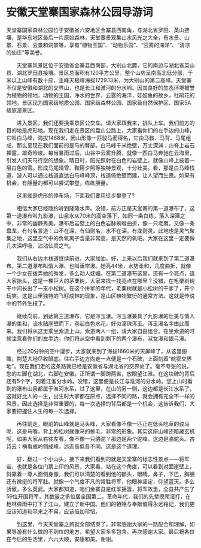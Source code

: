 # 安徽天堂寨国家森林公园导游词
天堂寨国家森林公园位于安徽省六安地区金寨县西南角，与湖北省罗田、英山接壤，是华东地区最后一片原始森林，天堂寨景观集山水风光之大全，有水景、山景、石景、云景和洞景等，享有“植物王国”、“动物乐园”、“云雾的海洋”、“清凉的仙庄”等美誉。

　　天堂寨风景区位于安徽省金寨县西南部，大别山北麓，它的南边与湖北省英山县、湖北罗田县接壤。景区总面积有120平方公里，整个山势呈南高北低分部，千米以上山峰有数十座，主峰天极峰海拔1729.13米，为大别山的第二高峰。天堂寨不仅是安徽和湖北的交界山，也是长江和淮河的分水岭。因其良好的生态环境被誉为植物的领地，动物的王国，净水的世界，云雾的海洋，娃娃鱼的故乡，杜鹃花的领地。景区现为国家级地质公园、国家级森林公园、国家级自然保护区、国家5A级旅游景区。　　

　　进入景区，我们还要换乘景区公交车。请大家跟我来，排队上车。我们前方的目的地是虎形地。现在我们走在景区的盘山公路上，大家看你们的左手边的山峰，它叫白马峰，海拔1488米，因山形像一匹骏马而得名，它由马鞍、马背、马尾组成，那么呈现在我们面前的是马的臀部。白马峰千米绝壁，万丈深渊；山脊上岩石裸露，雄奇险峻。每当暴雨过后，山谷中云雾升腾，就像一匹白马奔驰在云海里，引发人们天马行空的想象。晴日时，阳光照射在白色的岩壁上，就像山峰上披着一层白色的雪。形成马尾晴雪、鞍鞯夕照等独特景观，十分壮美。看，那是白马峰栈道，游人可以通过栈道直达白马峰峰顶，栈道倚绝壁而建，让人望而生畏。如果有机会，有胆量的都可以尝试攀登，练练胆量。

　　这里就是虎形的停车场，下面我们要用徒步攀登了?

　　相信大家已经隐约听到隆隆水声。没错，前方正是天堂寨的第一道瀑布了，这第一道瀑布叫九影瀑，山泉水从70米的高空落下，如同一条白练，落入深潭之中，非常的幽静秀美。瀑布后岩壁上的白色岩脉蜿蜒曲折，像一只老鹰，又像一条盘龙，有句名言道：山不在深，有仙则名，水不在深，有龙则灵。此地也是灵气聚集之地，这里空气中的负氧离子含量非常高，是天然的氧吧。大家在这里一定要做几次深呼吸，沾沾仙灵之气。

　　我们从右边木栈道继续前进，大家加油。好，上来以后我们就来到了第二道瀑布，第二道瀑布叫情人瀑、也叫垂帘瀑。她高44米，水势柔和，几度曲折，就像一个少女在拨弄她的秀发，多么动人妩媚。在第二道瀑布这里，还有一个亮点，请大家抬头，这是一棵巨大的茅栗树，大家来找一找亮点在哪里？没错，在毛栗树树干中间长出了一支小松树。在这个拼爹的年代，毛栗树就是小松树的干爹了，开个玩笑。这是山里独特的飞籽成林的现象，是山区植物繁衍的通常方法。这就是传说中的节外生枝了。

　　继续向前，到达第三道瀑布，它是泻玉瀑。泻玉瀑兼具了九影瀑的壮美与情人瀑的柔和，流水贴崖壁而下，卷起白色水花，好似滚珠泻玉。泻玉瀑名字由此而来。我们将从这里乘坐索道上山。索道两人一组，请大家自由组合。在坐索道的时候注意看你们的左手边，你们将从空中看到剩下的两个瀑布，淑女瀑和银弓瀑。

　　经过20分钟的空中漫步，大家就来到了海拔1660米的天屏峰了，从这里俯瞰，荆楚大地尽收眼底。往右手边方向走一点便是一个石碑，上面刻着“皖鄂交界地”。现在我们走的这条路就已经是安徽省与湖北省的交界处了。毫不夸张的说，您的左脚在湖北，右脚在安徽。正所谓一脚跨两省，放眼望江淮。在这块碑的背后还有5个字，刻着江淮分水岭。没错，这里便是长江与淮河的分水岭。您上山时看到的瀑布山泉都属于淮河水系，过了这里，在山的另一侧，这边都是长江水系了，这就好比人的一生，出生时大家都在原点，选择不同的路，就会拥有完全不一样的风景，因此选择是非常重要的，每一次选择的背后都是一个机会，这告诉我们，大家要把握住人生的每一次选择。

　　再往前走，眼前的山峰就是马头峰，大家看像不像一匹正在低头吃草的骏马呢，这是马嘴，背上的松树就像马的鬃毛，非常的形象。其实这座山峰还暗藏玄机呢，如果大家从右往左看，像不像一只骆驼？那边是两个驼峰。这边是骆驼头。古诗云：横看成岭侧成峰，远近高低各不同。这是这个道理。

　　好，翻过一个小山头，接下来我们看到的就是天堂寨的标志性景点——将军岩，也就是各位门票上印的风景，大家看，站在这个角度，可以看到对面崖壁上，斜靠着一尊人面侧身像，我们可以清楚的看到他的额头，眼睛，鼻子，下巴，胸脯还有微挺的将军肚。就像一个气度不凡的常胜将军，他眼神坚定，仰望蓝天。多么骄傲，多么英武。大家都知道，咱们金寨县是红军摇篮，将军故里，全县共产生了59位开国将军，其数量之多位居全国第二。革命年代，我们的先辈摸爬滚打，在枪林弹雨中打下了江山，建立了新中国。他们的牺牲与奉献值得永远铭记，我们更应该知道和平来之不易，应该倍加珍惜。

　　到这里，今天天堂寨之旅就全部结束了。非常感谢大家的一路配合和理解，如果导游有什么做的不到位的地方，希望大家多多包含。再次感谢大家。最后祝各位在今后的生活里，六六大顺，安康和美。谢谢。

